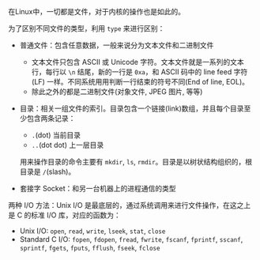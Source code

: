 在Linux中，一切都是文件，对于内核的操作也是如此的。

为了区别不同文件的类型，利用 `type` 来进行区别：

+ 普通文件：包含任意数据，一般来说分为文本文件和二进制文件

    + 文本文件只包含 ASCII 或 Unicode 字符。文本文件就是一系列的文本行，每行以 `\n` 结尾，新的一行是 `0xa`，和 ASCII 码中的 line feed 字符(LF) 一样。不同系统用用判断一行结束的符号不同(End of line, EOL)。
    + 除此之外的都是二进制文件(对象文件, JPEG 图片, 等等)

+ 目录：相关一组文件的索引。目录包含一个链接(link)数组，并且每个目录至少包含两条记录：

    + `.`(dot) 当前目录
    + `..`(dot dot) 上一层目录

    用来操作目录的命令主要有 `mkdir`, `ls`, `rmdir`。目录是以树状结构组织的，根目录是 `/`(slash)。

+ 套接字 Socket：和另一台机器上的进程通信的类型

两种 I/O 方法：Unix I/O 是最底层的，通过系统调用来进行文件操作，在这之上是 C 的标准 I/O 库，对应的函数为：

+ Unix I/O: `open`, `read`, `write`, `lseek`, `stat`, `close`
+ Standard C I/O: `fopen`, `fdopen`, `fread`, `fwrite`, `fscanf`, `fprintf`, `sscanf`, `sprintf`, `fgets`, `fputs`, `fflush`, `fseek`, `fclose`